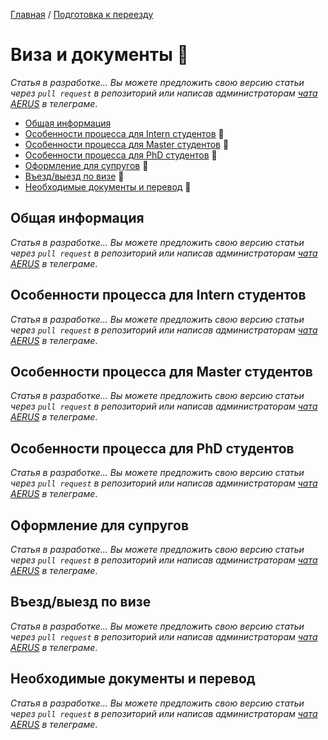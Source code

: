 [Главная](/Guide/) / [Подготовка к переезду](/Guide/docs/moving/index.html)

# Виза и документы 🔄

_Статья в разработке... Вы можете предложить свою версию статьи через `pull request` в репозиторий или написав администраторам [чата AERUS](https://t.me/joinchat/WSSkMJkV8ft2DMOx) в телеграме_.

* [Общая информация](#общая-информация)
* [Особенности процесса для Intern студентов](#особенности-процесса-для-intern-студентов) 🔄
* [Особенности процесса для Master студентов](#особенности-процесса-для-master-студентов) 🔄
* [Особенности процесса для PhD студентов](#особенности-процесса-для-phd-студентов) 🔄
* [Оформление для супругов](#оформление-для-супругов) 🔄
* [Въезд/выезд по визе](#въездвыезд-по-визе) 🔄
* [Необходимые документы и перевод](#необходимые-документы-и-перевод) 🔄

## Общая информация
_Статья в разработке... Вы можете предложить свою версию статьи через `pull request` в репозиторий или написав администраторам [чата AERUS](https://t.me/joinchat/WSSkMJkV8ft2DMOx) в телеграме_.

## Особенности процесса для Intern студентов
_Статья в разработке... Вы можете предложить свою версию статьи через `pull request` в репозиторий или написав администраторам [чата AERUS](https://t.me/joinchat/WSSkMJkV8ft2DMOx) в телеграме_.

## Особенности процесса для Master студентов
_Статья в разработке... Вы можете предложить свою версию статьи через `pull request` в репозиторий или написав администраторам [чата AERUS](https://t.me/joinchat/WSSkMJkV8ft2DMOx) в телеграме_.

## Особенности процесса для PhD студентов
_Статья в разработке... Вы можете предложить свою версию статьи через `pull request` в репозиторий или написав администраторам [чата AERUS](https://t.me/joinchat/WSSkMJkV8ft2DMOx) в телеграме_.

## Оформление для супругов
_Статья в разработке... Вы можете предложить свою версию статьи через `pull request` в репозиторий или написав администраторам [чата AERUS](https://t.me/joinchat/WSSkMJkV8ft2DMOx) в телеграме_.

## Въезд/выезд по визе
_Статья в разработке... Вы можете предложить свою версию статьи через `pull request` в репозиторий или написав администраторам [чата AERUS](https://t.me/joinchat/WSSkMJkV8ft2DMOx) в телеграме_.

## Необходимые документы и перевод
_Статья в разработке... Вы можете предложить свою версию статьи через `pull request` в репозиторий или написав администраторам [чата AERUS](https://t.me/joinchat/WSSkMJkV8ft2DMOx) в телеграме_.

